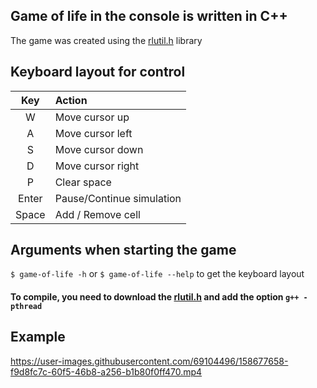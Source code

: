 ## Game of life in the console is written in C++
The game was created using the [rlutil.h](https://github.com/tapio/rlutil) library


## Keyboard layout for control
|  Key  | Action                    |
|:-----:|:--------------------------|
|   W   | Move cursor up            |
|   A   | Move cursor left          |
|   S   | Move cursor down          |
|   D   | Move cursor right         |
|   P   | Clear space               |
| Enter | Pause/Continue simulation |
| Space | Add / Remove cell         |

## Arguments when starting the game
`$ game-of-life -h` or `$ game-of-life --help` to get the keyboard layout

#### To compile, you need to download the [rlutil.h](https://github.com/tapio/rlutil) and add the option `g++ -pthread`

## Example
https://user-images.githubusercontent.com/69104496/158677658-f9d8fc7c-60f5-46b8-a256-b1b80f0ff470.mp4

